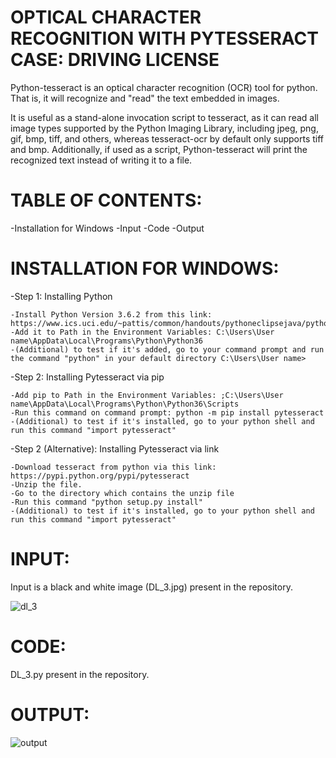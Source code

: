 
OPTICAL CHARACTER RECOGNITION WITH PYTESSERACT
CASE: DRIVING LICENSE
==============================================

Python-tesseract is an optical character recognition (OCR) tool for python. That is, it will recognize and "read" the text embedded in images.

It is useful as a stand-alone invocation script to tesseract, as it can read all image types supported by the Python Imaging Library, including jpeg, png, gif, bmp, tiff, and others, whereas tesseract-ocr by default only supports tiff and bmp. Additionally, if used as a script, Python-tesseract will print the recognized text instead of writing it to a file.

TABLE OF CONTENTS:
==================

-Installation for Windows
-Input
-Code
-Output

INSTALLATION FOR WINDOWS:
=========================

-Step 1: Installing Python

	-Install Python Version 3.6.2 from this link: https://www.ics.uci.edu/~pattis/common/handouts/pythoneclipsejava/python.html
	-Add it to Path in the Environment Variables: C:\Users\User name\AppData\Local\Programs\Python\Python36
	-(Additional) to test if it's added, go to your command prompt and run the command "python" in your default directory C:\Users\User name>

-Step 2: Installing Pytesseract via pip

	-Add pip to Path in the Environment Variables: ;C:\Users\User name\AppData\Local\Programs\Python\Python36\Scripts
	-Run this command on command prompt: python -m pip install pytesseract
	-(Additional) to test if it's installed, go to your python shell and run this command "import pytesseract"

-Step 2 (Alternative): Installing Pytesseract via link

	-Download tesseract from python via this link: https://pypi.python.org/pypi/pytesseract
	-Unzip the file.
	-Go to the directory which contains the unzip file
	-Run this command "python setup.py install"
	-(Additional) to test if it's installed, go to your python shell and run this command "import pytesseract"

INPUT:
======

Input is a black and white image (DL_3.jpg) present in the repository.

![dl_3](https://user-images.githubusercontent.com/38216174/40042738-f87ccbb0-583f-11e8-81bb-7ed8ba5f18f1.jpg)

CODE:
=====

DL_3.py present in the repository.

OUTPUT:
========

![output](https://user-images.githubusercontent.com/38216174/40042742-fb7e16b6-583f-11e8-9d40-42c5c22414e8.PNG)




